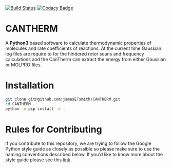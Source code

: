 [![Build Status](https://travis-ci.org/jamesETsmith/CANTHERM.svg?branch=master)](https://travis-ci.org/jamesETsmith/CANTHERM)
[![Codacy Badge](https://api.codacy.com/project/badge/Grade/6cc3025f25894e988329082059a21c05)](https://www.codacy.com/app/jamesETsmith/CANTHERM?utm_source=github.com&amp;utm_medium=referral&amp;utm_content=jamesETsmith/CANTHERM&amp;utm_campaign=Badge_Grade)

# CANTHERM

A **Python3** based software to calculate thermodynamic properties of molecules and rate coefficients of reactions. At the current time Gaussian log files are require to for the hindered rotor scans and frequency calculations and the CanTherm can extract the energy from either Gaussian or MOLPRO files.

# Installation

```bash
git clone git@github.com:jamesETsmith/CANTHERM.git
cd CANTHERM
python -m pip install -e .
```

# Rules for Contributing

If you contribute to this repository, we are trying to follow the Google Python style guide as closely as possible so please make sure to use the naming conventions described below. If you'd like to know more about the style guide please see this [link](https://google.github.io/styleguide/pyguide.html).
